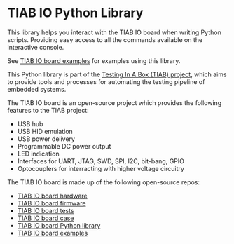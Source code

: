 # TIAB IO Python Library

This library helps you interact with the TIAB IO board when writing Python
scripts. Providing easy access to all the commands available on the interactive
console.

See [TIAB IO board examples][io-board-examples] for examples using this library.

This Python library is part of the [Testing In A Box (TIAB) project][tiab-homepage], which aims to provide tools and processes for automating the testing
pipeline of embedded systems.

The TIAB IO board is an open-source project which provides the following
features to the TIAB project:

- USB hub
- USB HID emulation
- USB power delivery
- Programmable DC power output
- LED indication
- Interfaces for UART, JTAG, SWD, SPI, I2C, bit-bang, GPIO
- Optocouplers for interracting with higher voltage circuitry

The TIAB IO board is made up of the following open-source repos:

- [TIAB IO board hardware][io-board-hardware]
- [TIAB IO board firmware][io-board-firmware]
- [TIAB IO board tests][io-board-tests]
- [TIAB IO board case][io-board-case]
- [TIAB IO board Python library][io-board-python]
- [TIAB IO board examples][io-board-examples]

[tiab-homepage]: https://codethinklabs.gitlab.io/testing-in-a-box/ct-tiab-documentation/
[io-board-hardware]: https://gitlab.com/CodethinkLabs/testing-in-a-box/firmware-hardware/testing-in-a-box-hardware
[io-board-firmware]: https://gitlab.com/CodethinkLabs/testing-in-a-box/firmware-hardware/tiab-io-board-firmware
[io-board-tests]: https://gitlab.com/CodethinkLabs/testing-in-a-box/firmware-hardware/tiab-io-board-tests
[io-board-case]: https://gitlab.com/CodethinkLabs/testing-in-a-box/firmware-hardware/tiab-io-board-case
[io-board-python]: https://gitlab.com/CodethinkLabs/testing-in-a-box/firmware-hardware/tiab-io-board-python
[io-board-examples]: https://gitlab.com/CodethinkLabs/testing-in-a-box/firmware-hardware/tiab-io-board-examples
